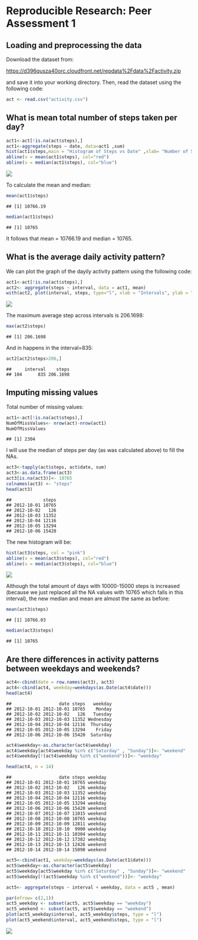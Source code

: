 # Reproducible Research: Peer Assessment 1


## Loading and preprocessing the data

Download the dataset from:

https://d396qusza40orc.cloudfront.net/repdata%2Fdata%2Factivity.zip

and save it into your working directory. Then, read the dataset using the following code:


```r
act <- read.csv("activity.csv")
```

## What is mean total number of steps taken per day?


```r
act1<-act[!is.na(act$steps),]
act1<-aggregate(steps ~ date, data=act1 ,sum)
hist(act1$steps,main = "Histogram of Steps vs Date" ,xlab= "Number of Steps" ,col = "pink")
abline(v = mean(act1$steps), col="red")
abline(v = median(act1$steps), col="blue")
```

![](PA1_template_files/figure-html/unnamed-chunk-2-1.png) 

To calculate the mean and median:

```r
mean(act1$steps)
```

```
## [1] 10766.19
```

```r
median(act1$steps)
```

```
## [1] 10765
```
It follows that mean = 10766.19 and median = 10765.


## What is the average daily activity pattern?

We can plot the graph of the dayily activity pattern using the following code:

```r
act1<-act[!is.na(act$steps),]
act2<- aggregate(steps ~ interval, data = act1, mean)
with(act2, plot(interval, steps, type="l", xlab = "Intervals", ylab = "Average Number of Steps"))
```

![](PA1_template_files/figure-html/unnamed-chunk-4-1.png) 

The maximum average step across intervals is 206.1698:


```r
max(act2$steps)
```

```
## [1] 206.1698
```
And in happens in the interval=835:


```r
act2[act2$steps>206,]
```

```
##     interval    steps
## 104      835 206.1698
```

## Imputing missing values
Total number of missing values:


```r
act1<-act[!is.na(act$steps),]
NumOfMissValues<- nrow(act)-nrow(act1)
NumOfMissValues
```

```
## [1] 2304
```

I will use the median of steps per day (as was calculated above) to fill the NAs.


```r
act3<-tapply(act$steps, act$date, sum)
act3<-as.data.frame(act3)
act3[is.na(act3)]<- 10765
colnames(act3) <- "steps"
head(act3)
```

```
##            steps
## 2012-10-01 10765
## 2012-10-02   126
## 2012-10-03 11352
## 2012-10-04 12116
## 2012-10-05 13294
## 2012-10-06 15420
```

The new histogram will be:


```r
hist(act3$steps, col = "pink")
abline(v = mean(act3$steps), col="red")
abline(v = median(act3$steps), col="blue")
```

![](PA1_template_files/figure-html/unnamed-chunk-9-1.png) 

Although the total amount of days with 10000-15000 steps is increased (because we just replaced all the NA values with 10765 which falls in this interval), the new median and mean are almost the same as before:


```r
mean(act3$steps)
```

```
## [1] 10766.03
```


```r
median(act3$steps)
```

```
## [1] 10765
```


## Are there differences in activity patterns between weekdays and weekends?


```r
act4<-cbind(date = row.names(act3), act3)
act4<-cbind(act4, weekday=weekdays(as.Date(act4$date)))
head(act4)
```

```
##                  date steps   weekday
## 2012-10-01 2012-10-01 10765    Monday
## 2012-10-02 2012-10-02   126   Tuesday
## 2012-10-03 2012-10-03 11352 Wednesday
## 2012-10-04 2012-10-04 12116  Thursday
## 2012-10-05 2012-10-05 13294    Friday
## 2012-10-06 2012-10-06 15420  Saturday
```


```r
act4$weekday<-as.character(act4$weekday)
act4$weekday[act4$weekday %in% c("Saturday" , "Sunday")]<- "weekend"
act4$weekday[!(act4$weekday %in% c("weekend"))]<- "weekday"

head(act4, n = 14)
```

```
##                  date steps weekday
## 2012-10-01 2012-10-01 10765 weekday
## 2012-10-02 2012-10-02   126 weekday
## 2012-10-03 2012-10-03 11352 weekday
## 2012-10-04 2012-10-04 12116 weekday
## 2012-10-05 2012-10-05 13294 weekday
## 2012-10-06 2012-10-06 15420 weekend
## 2012-10-07 2012-10-07 11015 weekend
## 2012-10-08 2012-10-08 10765 weekday
## 2012-10-09 2012-10-09 12811 weekday
## 2012-10-10 2012-10-10  9900 weekday
## 2012-10-11 2012-10-11 10304 weekday
## 2012-10-12 2012-10-12 17382 weekday
## 2012-10-13 2012-10-13 12426 weekend
## 2012-10-14 2012-10-14 15098 weekend
```


```r
act5<-cbind(act1, weekday=weekdays(as.Date(act1$date)))
act5$weekday<-as.character(act5$weekday)
act5$weekday[act5$weekday %in% c("Saturday" , "Sunday")]<- "weekend"
act5$weekday[!(act5$weekday %in% c("weekend"))]<- "weekday"

act5<- aggregate(steps ~ interval + weekday, data = act5 , mean)

par(mfrow= c(2,1))
act5_weekday <- subset(act5, act5$weekday == "weekday")
act5_weekend <- subset(act5, act5$weekday == "weekend")
plot(act5_weekday$interval, act5_weekday$steps, type = "l")
plot(act5_weekend$interval, act5_weekend$steps, type = "l")
```

![](PA1_template_files/figure-html/unnamed-chunk-14-1.png) 


